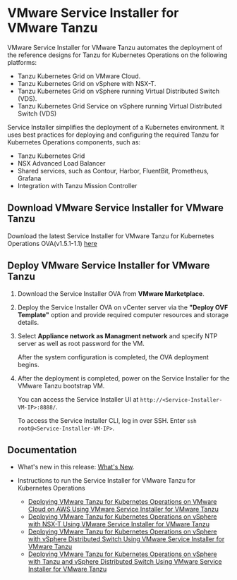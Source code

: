 # VMware Service Installer for VMware Tanzu

VMware Service Installer for VMware Tanzu automates the deployment of the reference designs for Tanzu for Kubernetes Operations on the following platforms:

- Tanzu Kubernetes Grid on VMware Cloud.
- Tanzu Kubernetes Grid on vSphere with NSX-T.
- Tanzu Kubernetes Grid on vSphere running Virtual Distributed Switch (VDS).
- Tanzu Kubernetes Grid Service on vSphere running Virtual Distributed Switch (VDS)

Service Installer simplifies the deployment of a Kubernetes environment. It uses best practices for deploying and configuring the required Tanzu for Kubernetes Operations components, such as:
- Tanzu Kubernetes Grid
- NSX Advanced Load Balancer
- Shared services, such as Contour, Harbor, FluentBit, Prometheus, Grafana
- Integration with Tanzu Mission Controller

## Download VMware Service Installer for VMware Tanzu
Download the latest Service Installer for VMware Tanzu for Kubernetes Operations OVA(v1.5.1-1.1) [here](http://build-squid.eng.vmware.com/build/mts/release/bora-19543941/publish/service-installer-for-VMware-Tanzu-1.1.0.30-19543941_OVF10.ova)

## Deploy VMware Service Installer for VMware Tanzu
1. Download the Service Installer OVA from **VMware Marketplace**. 
2. Deploy the Service Installer OVA on vCenter server via the **"Deploy OVF Template"** option and provide required computer resources and storage details.
3. Select **Appliance network as Managment network** and specify NTP server as well as root password for the VM.

   After the system configuration is completed, the OVA deployment begins.

4. After the deployment is completed, power on the Service Installer for the VMware Tanzu bootstrap VM. 

   You can access the Service Installer UI at `http://<Service-Installer-VM-IP>:8888/`.

   To access the Service Installer CLI, log in over SSH. Enter `ssh root@<Service-Installer-VM-IP>`.

## Documentation
- What's new in this release: [What's New](./WhatsNew.md).
- Instructions to run the Service Installer for VMware Tanzu for Kubernetes Operations

  - [Deploying VMware Tanzu for Kubernetes Operations on VMware Cloud on AWS Using VMware Service Installer for VMware Tanzu](./VMware%20Cloud%20on%20AWS%20-%20VMC/TKOonVMConAWS.md)
  - [Deploying VMware Tanzu for Kubernetes Operations on vSphere with NSX-T Using VMware Service Installer for VMware Tanzu](./vSphere%20-%20Backed%20by%20NSX-T/tkoVsphereNSXT.md)
  - [Deploying VMware Tanzu for Kubernetes Operations on vSphere with vSphere Distributed Switch Using VMware Service Installer for VMware Tanzu](./vSphere%20-%20Backed%20by%20VDS/TKGm/TKOonVsphereVDStkg.md)
  - [Deploying VMware Tanzu for Kubernetes Operations on vSphere with Tanzu and vSphere Distributed Switch Using VMware Service Installer for VMware Tanzu](./vSphere%20-%20Backed%20by%20VDS/TKGs/TKOonVsphereVDStkgs.md)
